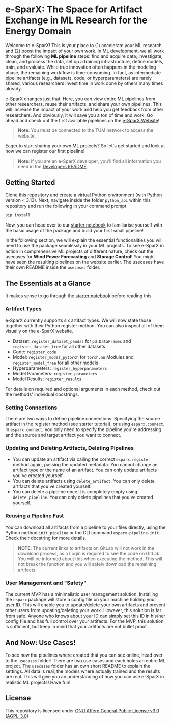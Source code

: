 # e-SparX: The Space for Artifact Exchange in ML Research for the Energy Domain

Welcome to e-SparX! This is your place to (1) accelerate your ML research and (2) boost the impact of your own work. In ML development, we all work through the following **ML pipeline** steps: find and acquire data; investigate, clean, and process the data, set up a training infrastructure, define models, train, and evaluate. While true innovation often happens in the modeling phase, the remaining workflow is time-consuming. In fact, as intermediate pipeline artifacts (e.g., datasets, code, or hyperparameters) are rarely shared, various researchers invest time in work done by others many times already.

e-SparX changes just that. Here, you can view entire ML pipelines from other researchers, reuse their artifacts, and share your own pipelines. This will increase the impact of your work and help you get feedback from other researchers. And obviously, it will save you a ton of time and work. Go ahead and check out the first available pipelines on the [e-SparX Website](http://10.152.14.197:3030/)!

> **Note**: You must be connected to the TUM network to access the website.

Eager to start sharing your own ML projects? So let's get started and look at how we can register our first pipeline!

> **Note**: If you are an e-SparX developer, you'll find all information you need in the [Developers README](Dev_README.md). 

## Getting Started

Clone this repository and create a virtual Python environment (with Python version < 3.13). Next, navigate inside the folder `python_api` within this repository and run the following in your command prompt

```bash
pip install .
```

Now, you can head over to our [starter notebook](starter_notebook.ipynb) to familiarise yourself with the basic usage of the package and build your first small pipeline!

In the following section, we will explain the essential functionalities you will need to use the package seamlessly in your ML projects. To see e-SparX in action in comprehensive ML projects of different nature, check out the usecases for **Wind Power Forecasting** and **Storage Control**! You might have seen the resulting pipelines on the website earlier. The usecases have their own README inside the `usecases` folder.

## The Essentials at a Glance

It makes sense to go through the [starter notebook](starter_notebook.ipynb) before reading this.

### Artifact Types

e-SparX currently supports six artifact types. We will now state those together with their Python register method. You can also inspect all of them visually on the e-SparX website.

- Dataset: `register_dataset_pandas` for `pd.DataFrames` and `register_dataset_free` for all other datasets
- Code: `register_code`
- Model: `register_model_pytorch` for `torch.nn` Modules and `register_model_free` for all other models
- Hyperparameters: `register_hyperparameters`
- Model Parameters: `register_parameters`
- Model Results: `register_results`

For details on required and optional arguments in each method, check out the methods' individual docstrings.

### Setting Connections

There are two ways to define pipeline connections: Specifying the source artifact in the register method (see starter tutorial), or using `esparx.connect`. In `esparx.connect`, you only need to specify the pipeline you're addressing and the source and target artifact you want to connect.

### Updating and Deleting Artifacts, Deleting Pipelines

- You can update an artifact via calling the correct `esparx.register` method again, passing the updated metadata. You cannot change an artifact type or the name of an artifact. You can only update artifacts you've created yourself.
- You can delete artifacts using `delete_artifact`. You can only delete artifacts that you've created yourself.
- You can delete a pipeline once it is completely empty using `delete_pipeline`. You can only delete pipelines that you've created yourself.

### Reusing a Pipeline Fast

You can download all artifacts from a pipeline to your files directly, using the Python method `init_pipeline` or the CLI command `esparx-pipeline-init`. Check their docstring for more details.

> **NOTE**: The current links to artifacts on GitLab will not work in the download process, as a Login is required to see the code on GitLab. You will be informed about this when executing the method. This will not break the function and you will safely download the remaining artifacts.

### User Management and "Safety"

The current MVP has a minimalistic user management solution. Installing the `esparx` package will store a config file on your machine holding your user ID. This will enable you to update/delete your own artifacts and prevent other users from updating/deleting your work. However, this solution is far from safe. Anyone who knows about your ID can simply set this ID in his/her config file and has full control over your artifacts. For the MVP, this solution is sufficient, but keep in mind that your artifacts are not bullet proof.

## And Now: Use Cases!

To see how the pipelines where created that you can see online, head over to the `usecases` folder! There are two use cases and each holds an entire ML project. The `usecases` folder has an own short README to explain the settings. All data is real, the models where actually trained and the results are real. This will give you an understanding of how you can use e-SparX in realistic ML projects! Have fun!

## License

This repository is licensed under [GNU Affero General Public License v3.0 (AGPL-3.0)](https://www.gnu.org/licenses/agpl-3.0.en.html)
